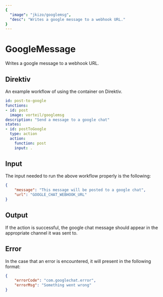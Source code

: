 ```yaml
---
{
  "image": "jkizo/googlemsg",
  "desc": "Writes a google message to a webhook URL."
}
---
```


# GoogleMessage

Writes a google message to a webhook URL.

## Direktiv

An example workflow of using the container on Direktiv.

```yaml
id: post-to-google
functions:
- id: post
  image: vorteil/googlemsg
description: "Send a message to a google chat"
states:
- id: postToGoogle
  type: action
  action:
    function: post
    input: .
```

## Input

The input needed to run the above workflow properly is the following:

```json
{
    "message": "This message will be posted to a google chat",
    "url": "GOOGLE_CHAT_WEBHOOK_URL"
}
```

## Output

If the action is successful, the google chat message should appear in the appropriate channel it was sent to.

## Error

In the case that an error is encountered, it will present in the following format:

```json
{
    "errorCode": "com.googlechat.error",
    "errorMsg": "Something went wrong"
}
```